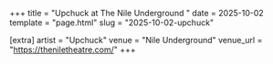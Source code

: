 +++
title = "Upchuck at The Nile Underground "
date = 2025-10-02
template = "page.html"
slug = "2025-10-02-upchuck"

[extra]
artist = "Upchuck"
venue = "Nile Underground"
venue_url = "https://theniletheatre.com/"
+++
